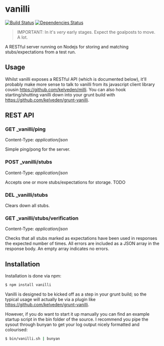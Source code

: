 # vanilli

[![Build Status](https://travis-ci.org/kelveden/vanilli.png?branch=master)](https://travis-ci.org/kelveden/vanilli)
[![Dependencies Status](https://david-dm.org/kelveden/vanilli.png?branch=master)](https://david-dm.org/kelveden/vanilli)

> IMPORTANT: In it's *very* early stages. Expect the goalposts to move. A lot.

A RESTful server running on Nodejs for storing and matching stubs/expectations from a test run.

## Usage
Whilst vanilli exposes a RESTful API (which is documented below), it'll probably make more sense to talk to vanilli from its
javascript client library cousin https://github.com/kelveden/milli. You can also hook starting/shutting vanilli down into your grunt build
with https://github.com/kelveden/grunt-vanilli.

## REST API
### GET _vanilli/ping
Content-Type: _application/json_

Simple ping/pong for the server.

### POST _vanilli/stubs
Content-Type: _application/json_

Accepts one or more stubs/expectations for storage.
TODO

### DEL _vanilli/stubs
Clears down all stubs.

### GET _vanilli/stubs/verification
Content-Type: _application/json_

Checks that all stubs marked as expectations have been used in responses the expected number of times. All errors are included as a
JSON array in the response body. An empty array indicates no errors.

## Installation

Installation is done via npm:

``` bash
$ npm install vanilli
```

Vanilli is designed to be kicked off as a step in your grunt build; so the typical usage will actually be via a plugin like
https://github.com/kelveden/grunt-vanilli.

However, if you do want to start it up manually you can find an example startup script in the bin folder of the source. I recommend
you pipe the sysout through bunyan to get your log output nicely formatted and colourised:

``` bash
$ bin/vanilli.sh | bunyan
```
